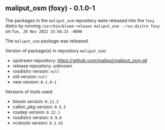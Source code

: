 ## maliput_osm (foxy) - 0.1.0-1

The packages in the `maliput_osm` repository were released into the `foxy` distro by running `/usr/bin/bloom-release maliput_osm --ros-distro foxy` on `Tue, 29 Nov 2022 15:56:33 -0000`

The `maliput_osm` package was released.

Version of package(s) in repository `maliput_osm`:

- upstream repository: https://github.com/maliput/maliput_osm.git
- release repository: unknown
- rosdistro version: `null`
- old version: `null`
- new version: `0.1.0-1`

Versions of tools used:

- bloom version: `0.11.2`
- catkin_pkg version: `0.5.2`
- rosdep version: `0.22.1`
- rosdistro version: `0.9.0`
- vcstools version: `0.1.42`


